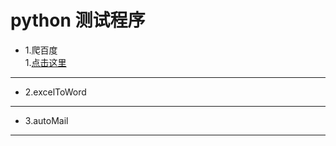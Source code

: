 python 测试程序<br>
========
* 1.爬百度<br>
1.[点击这里](http://www.google.com)<br />  
________
* 2.excelToWord<br>
________
* 3.autoMail<br>
________
